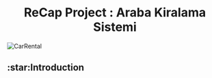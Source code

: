 
<h1 align="center">ReCap Project : Araba Kiralama Sistemi</h1> 


![CarRental](https://user-images.githubusercontent.com/61885344/109553185-c834cb00-7ae3-11eb-91a4-d539a2248509.png)


<h2>:star:Introduction</h2>

